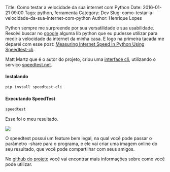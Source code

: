 Title: Como testar a velocidade da sua internet com Python
Date: 2016-01-21 09:00
Tags: python, ferramenta
Category: Dev
Slug: como-testar-a-velocidade-da-sua-internet-com-python
Author: Henrique Lopes

Python sempre me surpreende por sua versatilidade e sua usabilidade. Resolvi buscar no [google](https://www.google.com.br/) alguma lib python que eu pudesse utilizar para medir a velocidade da
internet da minha casa. E logo na primeira tacada me deparei com esse post: [Measuring Internet Speed In Python Using Speedtest-cli](http://www.raspberrypi-spy.co.uk/2015/03/measuring-internet-speed-in-python-using-speedtest-cli/).

Matt Martz que é o autor do projeto, criou uma [interface cli](https://www.techopedia.com/definition/3337/command-line-interface-cli), utilizando o serviço [speedtest.net](http://www.speedtest.net).

#### Instalando

```bash
pip install speedtest-cli
```

#### Executando SpeedTest

```bash
speedtest
```

Esse foi o meu resultado.

![](//blog.henriquelopes.com.br/imagens/screen-shot.png)

O speedtest possui um feature bem legal, na qual você pode passar o parâmetro -share para o programa,
e ele vai criar uma imagem online do seu resultado, que você pode compartilhar com seus amigos.

No [github do projeto](https://github.com/sivel/speedtest-cli) você vai encontrar mais informações sobre
como você pode utilizar.
